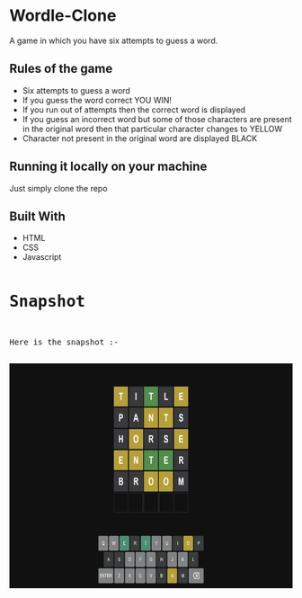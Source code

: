 # Wordle-Clone
A game in which you have six attempts to guess a word.

<h2>Rules of the game</h2>
<ul>
  <li>Six attempts to guess a word</li>
  <li>If you guess the word correct YOU WIN!</li>
  <li>If you run out of attempts then the correct word is displayed</li>
  <li>If you guess an incorrect word but some of those characters are present in the original word then that particular character changes to YELLOW</li>
  <li>Character not present in the original word are displayed BLACK</li>
</ul>

<h2>Running it locally on your machine</h2>
Just simply clone the repo

<h2>Built With</h2>
<ul>
  <li>HTML</li>
  <li>CSS</li>
  <li>Javascript</li>
</ul>

<pre>
<h1>Snapshot</h1>
<p>Here is the snapshot :-</p>
<img src="./Wordle-demo.png" alt="Screenshot" width="600" height="400">
</pre>


